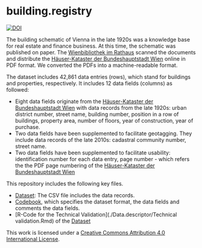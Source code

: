 # building.registry
[![DOI](https://zenodo.org/badge/261487353.svg)](https://zenodo.org/badge/latestdoi/261487353)

The building schematic of Vienna in the late 1920s was a knowledge base for real estate and finance business. At this time, the schematic was published on paper. The  [Wienbibliothek im Rathaus](https://www.wienbibliothek.at/) scanned the documents and distribute the [Häuser-Kataster der Bundeshauptstadt Wien](https://permalink.obvsg.at/wbr/AC07637508) online in PDF format. We converted the PDFs into a machine-readable format.

The dataset includes 42,861 data entries (rows), which stand for buildings and properties, respectively. It includes 12 data fields (columns) as followed:

* Eight data fields originate from the [Häuser-Kataster der Bundeshauptstadt Wien](https://permalink.obvsg.at/wbr/AC07637508) with data records from the late 1920s: urban district number, street name, building number, position in a row of buildings, property area, number of floors, year of construction, year of purchase.
* Two data fields have been supplemented to facilitate geotagging. They include data records of the late 2010s: cadastral community number, street name.
* Two data fields have been supplemented to facilitate usability: identification number for each data entry, page number - which refers the the PDF page numbering of the [Häuser-Kataster der Bundeshauptstadt Wien](https://permalink.obvsg.at/wbr/AC07637508)


This repository includes the following key files.

* [Dataset](Dataset.csv): The CSV file includes the data records.
* [Codebook](./Codebook/Codebook.md), which specifies the dataset format, the data fields and comments the data fields.
* [R-Code for the Technical Validation](./Data.descriptor/Technical validation.Rmd) of the [Dataset](Dataset.csv)

This work is licensed under a [Creative Commons Attribution 4.0 International License](https://creativecommons.org/licenses/by/4.0/).
